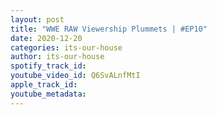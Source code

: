 ```yaml
---
layout: post
title: "WWE RAW Viewership Plummets | #EP10"
date: 2020-12-20
categories: its-our-house
author: its-our-house
spotify_track_id: 
youtube_video_id: Q6SvALnfMtI
apple_track_id: 
youtube_metadata: 
---
```

